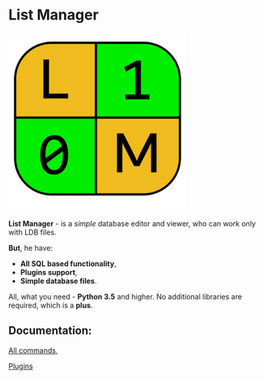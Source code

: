 # List Manager

<img src="LM-icon.png" height=350>

**List Manager** - is a _simple_ database editor and viewer, who can work only with LDB files. 

**But**, he have:
* **All SQL based functionality**,
* **Plugins support**,
* **Simple database files**.

All, what you need - **Python 3.5** and higher. No additional libraries are required, which is a **plus**.

## Documentation:
[All commands](docs/ALL_COMMANDS.md),

[Plugins](docs/PLUGINS.md)